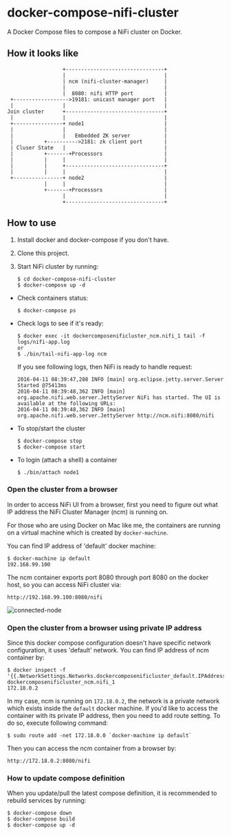 # docker-compose-nifi-cluster
A Docker Compose files to compose a NiFi cluster on Docker.

## How it looks like

```
                  +--------------------------------+
                  |                                |
                  | ncm (nifi-cluster-manager)     |
                  |                                |
                  |  8080: nifi HTTP port          |
 +------------------>19181: unicast manager port   |
 |                |                                |
Join cluster      +--------------------------------+
 |                |                                |
 +----------------+ node1                          |
 |                |                                |
 |                |   Embedded ZK server           |
 |          +---------->2181: zk client port       |
 | Cluser State   |                                |
 |          +-------+Processors                    |
 |          |     |                                |
 |          |     +--------------------------------+
 |          |     |                                |
 +----------------+ node2                          |
            |     |                                |
            +-------+Processors                    |
                  |                                |
                  +--------------------------------+
```

## How to use

1. Install docker and docker-compose if you don't have.
1. Clone this project.
1. Start NiFi cluster by running:

    ```
    $ cd docker-compose-nifi-cluster
    $ docker-compose up -d
    ```

- Check containers status:

    ```
    $ docker-compose ps
    ```

- Check logs to see if it's ready:

    ```
    $ docker exec -it dockercomposenificluster_ncm.nifi_1 tail -f logs/nifi-app.log
    or
    $ ./bin/tail-nifi-app-log ncm
    ```

    If you see following logs, then NiFi is ready to handle request:
    ```
    2016-04-11 08:39:47,288 INFO [main] org.eclipse.jetty.server.Server Started @75413ms
    2016-04-11 08:39:48,362 INFO [main] org.apache.nifi.web.server.JettyServer NiFi has started. The UI is available at the following URLs:
    2016-04-11 08:39:48,362 INFO [main] org.apache.nifi.web.server.JettyServer http://ncm.nifi:8080/nifi
    ```

- To stop/start the cluster

    ```
    $ docker-compose stop
    $ docker-compose start
    ```

- To login (attach a shell) a container

    ```
    $ ./bin/attach node1
    ```


### Open the cluster from a browser

In order to access NiFi UI from a browser, first you need to figure out what IP address the NiFi Cluster Manager (ncm) is running on.

For those who are using Docker on Mac like me, the containers are running on a virtual machine which is created by `docker-machine`.

You can find IP address of 'default' docker machine:

```
$ docker-machine ip default
192.168.99.100
```

The ncm container exports port 8080 through port 8080 on the docker host, so you can access NiFi cluster via:

```
http://192.168.99.100:8080/nifi
```

![connected-node](https://raw.githubusercontent.com/ijokarumawak/docker-compose-nifi-cluster/master/images/connected-nodes.jpg)

### Open the cluster from a browser using private IP address

Since this docker compose configuration doesn't have specific network configuration, it uses 'default' network.
You can find IP address of ncm container by:

```
$ docker inspect -f '{{.NetworkSettings.Networks.dockercomposenificluster_default.IPAddress}}' dockercomposenificluster_ncm.nifi_1
172.18.0.2
```

In my case, ncm is running on `172.18.0.2`, the network is a private network which exists inside the `default` docker machine.
If you'd like to access the container with its private IP address, then you need to add route setting.
To do so, execute following command:

```
$ sudo route add -net 172.18.0.0 `docker-machine ip default`
```

Then you can access the ncm container from a browser by: 

```
http://172.18.0.2:8080/nifi
```

### How to update compose definition

When you update/pull the latest compose definition, it is recommended to rebuild services by running:

```
$ docker-compose down
$ docker-compose build
$ docker-compose up -d
```

